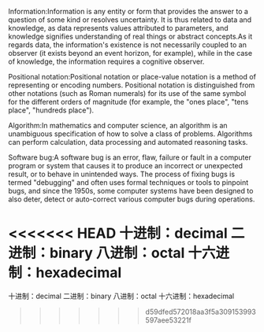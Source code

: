 Information:Information is any entity or form that provides the answer to a question of some kind or resolves uncertainty. It is thus related to data and knowledge, as data represents values attributed to parameters, and knowledge signifies understanding of real things or abstract concepts.As it regards data, the  information's existence is not necessarily coupled to an observer (it exists beyond an event horizon, for example), while in the case of knowledge, the information requires a cognitive observer. 

Positional notation:Positional notation or place-value notation is a method of representing or encoding numbers. Positional notation is distinguished from other notations (such as Roman numerals) for its use of the same symbol for the different orders of magnitude (for example, the "ones place", "tens place", "hundreds place").

Algorithm:In mathematics and computer science, an algorithm is an unambiguous specification of how to solve a class of problems. Algorithms can perform calculation, data processing and automated reasoning tasks. 

Software bug:A software bug is an error, flaw, failure or fault in a computer program or system that causes it to produce an incorrect or unexpected result, or to behave in unintended ways. The process of fixing bugs is termed "debugging" and often uses formal techniques or tools to pinpoint bugs, and since the 1950s, some computer systems have been designed to also deter, detect or auto-correct various computer bugs during operations.

<<<<<<< HEAD
十进制：decimal  二进制：binary   八进制：octal   十六进制：hexadecimal
=======
十进制：decimal  二进制：binary   八进制：octal   十六进制：hexadecimal
>>>>>>> d59dfed572018aa3f5a309153993597aee53221f
